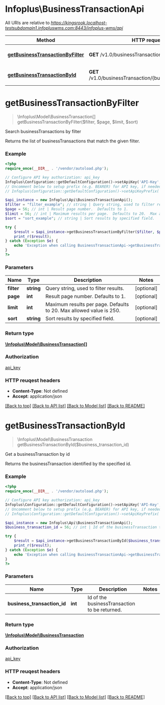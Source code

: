 # Infoplus\BusinessTransactionApi

All URIs are relative to *https://kingsrook.localhost-testsubdomain1.infopluswms.com:8443/infoplus-wms/api*

Method | HTTP request | Description
------------- | ------------- | -------------
[**getBusinessTransactionByFilter**](BusinessTransactionApi.md#getBusinessTransactionByFilter) | **GET** /v1.0/businessTransaction/search | Search businessTransactions by filter
[**getBusinessTransactionById**](BusinessTransactionApi.md#getBusinessTransactionById) | **GET** /v1.0/businessTransaction/{businessTransactionId} | Get a businessTransaction by id


# **getBusinessTransactionByFilter**
> \Infoplus\Model\BusinessTransaction[] getBusinessTransactionByFilter($filter, $page, $limit, $sort)

Search businessTransactions by filter

Returns the list of businessTransactions that match the given filter.

### Example 
```php
<?php
require_once(__DIR__ . '/vendor/autoload.php');

// Configure API key authorization: api_key
Infoplus\Configuration::getDefaultConfiguration()->setApiKey('API-Key', 'YOUR_API_KEY');
// Uncomment below to setup prefix (e.g. BEARER) for API key, if needed
// Infoplus\Configuration::getDefaultConfiguration()->setApiKeyPrefix('API-Key', 'BEARER');

$api_instance = new Infoplus\Api\BusinessTransactionApi();
$filter = "filter_example"; // string | Query string, used to filter results.
$page = 56; // int | Result page number.  Defaults to 1.
$limit = 56; // int | Maximum results per page.  Defaults to 20.  Max allowed value is 250.
$sort = "sort_example"; // string | Sort results by specified field.

try { 
    $result = $api_instance->getBusinessTransactionByFilter($filter, $page, $limit, $sort);
    print_r($result);
} catch (Exception $e) {
    echo 'Exception when calling BusinessTransactionApi->getBusinessTransactionByFilter: ', $e->getMessage(), "\n";
}
?>
```

### Parameters

Name | Type | Description  | Notes
------------- | ------------- | ------------- | -------------
 **filter** | **string**| Query string, used to filter results. | [optional] 
 **page** | **int**| Result page number.  Defaults to 1. | [optional] 
 **limit** | **int**| Maximum results per page.  Defaults to 20.  Max allowed value is 250. | [optional] 
 **sort** | **string**| Sort results by specified field. | [optional] 

### Return type

[**\Infoplus\Model\BusinessTransaction[]**](BusinessTransaction.md)

### Authorization

[api_key](../README.md#api_key)

### HTTP reuqest headers

 - **Content-Type**: Not defined
 - **Accept**: application/json

[[Back to top]](#) [[Back to API list]](../README.md#documentation-for-api-endpoints) [[Back to Model list]](../README.md#documentation-for-models) [[Back to README]](../README.md)

# **getBusinessTransactionById**
> \Infoplus\Model\BusinessTransaction getBusinessTransactionById($business_transaction_id)

Get a businessTransaction by id

Returns the businessTransaction identified by the specified id.

### Example 
```php
<?php
require_once(__DIR__ . '/vendor/autoload.php');

// Configure API key authorization: api_key
Infoplus\Configuration::getDefaultConfiguration()->setApiKey('API-Key', 'YOUR_API_KEY');
// Uncomment below to setup prefix (e.g. BEARER) for API key, if needed
// Infoplus\Configuration::getDefaultConfiguration()->setApiKeyPrefix('API-Key', 'BEARER');

$api_instance = new Infoplus\Api\BusinessTransactionApi();
$business_transaction_id = 56; // int | Id of the businessTransaction to be returned.

try { 
    $result = $api_instance->getBusinessTransactionById($business_transaction_id);
    print_r($result);
} catch (Exception $e) {
    echo 'Exception when calling BusinessTransactionApi->getBusinessTransactionById: ', $e->getMessage(), "\n";
}
?>
```

### Parameters

Name | Type | Description  | Notes
------------- | ------------- | ------------- | -------------
 **business_transaction_id** | **int**| Id of the businessTransaction to be returned. | 

### Return type

[**\Infoplus\Model\BusinessTransaction**](BusinessTransaction.md)

### Authorization

[api_key](../README.md#api_key)

### HTTP reuqest headers

 - **Content-Type**: Not defined
 - **Accept**: application/json

[[Back to top]](#) [[Back to API list]](../README.md#documentation-for-api-endpoints) [[Back to Model list]](../README.md#documentation-for-models) [[Back to README]](../README.md)

